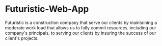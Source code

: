 # Futuristic-Web-App

Futuristic is a construction company that serve our clients by maintaining a moderate work load that allows us to fully commit resources, including our company's principals, to serving our clients by insuring the success of our client's projects.
